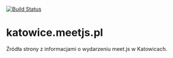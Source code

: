 [![Build Status](https://travis-ci.org/meetjspl/katowice.svg?branch=master)](https://travis-ci.org/meetjspl/katowice)

# katowice.meetjs.pl

Źródła strony z informacjami o wydarzeniu meet.js w Katowicach.
